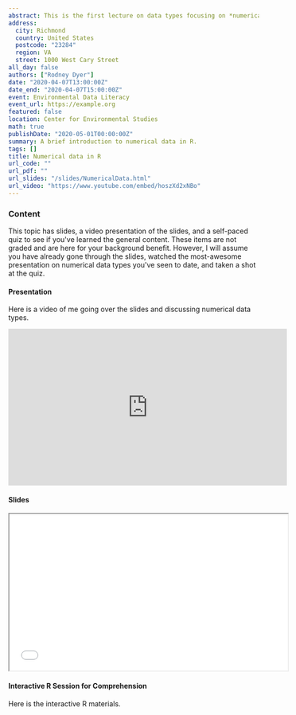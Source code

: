 ```yaml
---
abstract: This is the first lecture on data types focusing on *numerical* data.  This and the following short prework presentations are intended to have you get up-to-speed with the basics of R *before* we start with the class content.
address:
  city: Richmond
  country: United States
  postcode: "23284"
  region: VA
  street: 1000 West Cary Street
all_day: false
authors: ["Rodney Dyer"]
date: "2020-04-07T13:00:00Z"
date_end: "2020-04-07T15:00:00Z"
event: Environmental Data Literacy
event_url: https://example.org
featured: false
location: Center for Environmental Studies
math: true
publishDate: "2020-05-01T00:00:00Z"
summary: A brief introduction to numerical data in R.
tags: []
title: Numerical data in R
url_code: ""
url_pdf: ""
url_slides: "/slides/NumericalData.html"
url_video: "https://www.youtube.com/embed/hoszXd2xNBo"
---
```



### Content

This topic has slides, a video presentation of the slides, and a self-paced quiz to see if you've learned the general content.  These items are not graded and are here for your background benefit.  However, I will assume you have already gone through the slides, watched the most-awesome presentation on numerical data types you've seen to date, and taken a shot at the quiz.  


#### Presentation 

Here is a video of me going over the slides and discussing numerical data types.

<iframe width="560" height="315" src="https://www.youtube.com/embed/hoszXd2xNBo" frameborder="0" allow="accelerometer; autoplay; encrypted-media; gyroscope; picture-in-picture" allowfullscreen></iframe>


#### Slides

<iframe width="560" height="315" src="/slides/NumericalData.html"></iframe>


#### Interactive R Session for Comprehension

Here is the interactive R materials.

